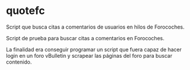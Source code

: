 # quotefc
Script que busca citas a comentarios de usuarios en hilos de Forocoches.


Script de prueba para buscar citas a comentarios en Forocoches.

La finalidad era conseguir programar un script que fuera capaz de hacer login en un foro vBulletin y scrapear
las páginas del foro para buscar contenido.
